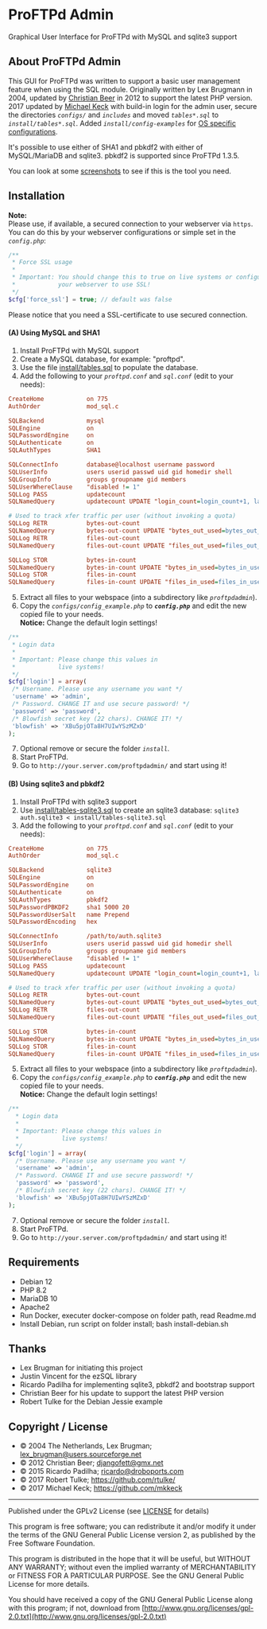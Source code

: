 # ProFTPd Admin

Graphical User Interface for ProFTPd with MySQL and sqlite3 support



## About ProFTPd Admin


This GUI for ProFTPd was written to support a basic user management feature
when using the SQL module. Originally written by Lex Brugmann in 2004, 
updated by [Christian Beer](https://github.com/ChristianBeer/ProFTPd-Admin)
in 2012 to support the latest PHP version.  
2017 updated by [Michael Keck](https://github.com/mkkeck) with build-in login for
the admin user, secure the directories _`configs/`_ and _`includes`_ and moved 
_`tables*.sql`_ to _`install/tables*.sql`_.
Added _`install/config-examples`_ for [OS specific configurations](install/config-examples).

It's possible to use either of SHA1 and pbkdf2 with either of MySQL/MariaDB 
and sqlite3. pbkdf2 is supported since ProFTPd 1.3.5.

You can look at some [screenshots](screenshots/README.md) to see if this is 
the tool you need.



## Installation

**Note:**  
Please use, if available, a secured connection to your webserver via `https`.
You can do this by your webserver configurations or simple set in the
_`config.php`_:
```php
/**
 * Force SSL usage
 *
 * Important: You should change this to true on live systems or configure
 *            your webserver to use SSL!
 */
$cfg['force_ssl'] = true; // default was false
```
Please notice that you need a SSL-certificate to use secured connection.


#### (A) Using MySQL and SHA1

1. Install ProFTPd with MySQL support
2. Create a MySQL database, for example: "proftpd".
3. Use the file [install/tables.sql](install/tables.sql) to populate the database.
4. Add the following to your _`proftpd.conf`_ and _`sql.conf`_ (edit to your needs):

```ini
CreateHome            on 775
AuthOrder             mod_sql.c

SQLBackend            mysql
SQLEngine             on
SQLPasswordEngine     on
SQLAuthenticate       on
SQLAuthTypes          SHA1

SQLConnectInfo        database@localhost username password
SQLUserInfo           users userid passwd uid gid homedir shell
SQLGroupInfo          groups groupname gid members
SQLUserWhereClause    "disabled != 1"
SQLLog PASS           updatecount
SQLNamedQuery         updatecount UPDATE "login_count=login_count+1, last_login=now() WHERE userid='%u'" users

# Used to track xfer traffic per user (without invoking a quota)
SQLLog RETR           bytes-out-count
SQLNamedQuery         bytes-out-count UPDATE "bytes_out_used=bytes_out_used+%b WHERE userid='%u'" users
SQLLog RETR           files-out-count
SQLNamedQuery         files-out-count UPDATE "files_out_used=files_out_used+1 WHERE userid='%u'" users

SQLLog STOR           bytes-in-count
SQLNamedQuery         bytes-in-count UPDATE "bytes_in_used=bytes_in_used+%b WHERE userid='%u'" users
SQLLog STOR           files-in-count
SQLNamedQuery         files-in-count UPDATE "files_in_used=files_in_used+1 WHERE userid='%u'" users
```

5. Extract all files to your webspace (into a subdirectory like _`proftpdadmin`_).
6. Copy the _`configs/config_example.php`_ to _**`config.php`**_ and edit the new copied file
   to your needs.  
**Notice:** Change the default login settings!
 ```php
/**
  * Login data
  *
  * Important: Please change this values in
  *            live systems!
  */
$cfg['login'] = array(
  /* Username. Please use any username you want */
  'username' => 'admin',
  /* Password. CHANGE IT and use secure password! */
  'password' => 'password',
  /* Blowfish secret key (22 chars). CHANGE IT! */
  'blowfish' => 'XBu5pjOTa8H7UIwYSzMZxD'
);
```
7. Optional remove or secure the folder _`install`_.
8. Start ProFTPd.
9. Go to `http://your.server.com/proftpdadmin/` and start using it!


#### (B) Using sqlite3 and pbkdf2

1. Install ProFTPd with sqlite3 support
2. Use [install/tables-sqlite3.sql](install/tables-sqlite3.sql) to create an sqlite3 database:
   `sqlite3 auth.sqlite3 < install/tables-sqlite3.sql`
3. Add the following to your _`proftpd.conf`_ and _`sql.conf`_ (edit to your needs):

```ini
CreateHome            on 775
AuthOrder             mod_sql.c

SQLBackend            sqlite3
SQLEngine             on
SQLPasswordEngine     on
SQLAuthenticate       on
SQLAuthTypes          pbkdf2
SQLPasswordPBKDF2     sha1 5000 20
SQLPasswordUserSalt   name Prepend
SQLPasswordEncoding   hex

SQLConnectInfo        /path/to/auth.sqlite3
SQLUserInfo           users userid passwd uid gid homedir shell
SQLGroupInfo          groups groupname gid members
SQLUserWhereClause    "disabled != 1"
SQLLog PASS           updatecount
SQLNamedQuery         updatecount UPDATE "login_count=login_count+1, last_login=now() WHERE userid='%u'" users

# Used to track xfer traffic per user (without invoking a quota)
SQLLog RETR           bytes-out-count
SQLNamedQuery         bytes-out-count UPDATE "bytes_out_used=bytes_out_used+%b WHERE userid='%u'" users
SQLLog RETR           files-out-count
SQLNamedQuery         files-out-count UPDATE "files_out_used=files_out_used+1 WHERE userid='%u'" users

SQLLog STOR           bytes-in-count
SQLNamedQuery         bytes-in-count UPDATE "bytes_in_used=bytes_in_used+%b WHERE userid='%u'" users
SQLLog STOR           files-in-count
SQLNamedQuery         files-in-count UPDATE "files_in_used=files_in_used+1 WHERE userid='%u'" users
```

5. Extract all files to your webspace (into a subdirectory like _`proftpdadmin`_).
6. Copy the _`configs/config_example.php`_ to _**`config.php`**_ and edit the new copied file
   to your needs.  
  **Notice:** Change the default login settings!
```php
/**
  * Login data
  *
  * Important: Please change this values in
  *            live systems!
  */
$cfg['login'] = array(
  /* Username. Please use any username you want */
  'username' => 'admin',
  /* Password. CHANGE IT and use secure password! */
  'password' => 'password',
  /* Blowfish secret key (22 chars). CHANGE IT! */
  'blowfish' => 'XBu5pjOTa8H7UIwYSzMZxD'
);
```
7. Optional remove or secure the folder _`install`_.
8. Start ProFTPd.
9. Go to `http://your.server.com/proftpdadmin/` and start using it!



## Requirements

- Debian 12
- PHP 8.2
- MariaDB 10
- Apache2
- Run Docker, executer docker-compose on folder path, read Readme.md
- Install Debian, run script on folder install; bash install-debian.sh


## Thanks

- Lex Brugman for initiating this project 
- Justin Vincent for the ezSQL library 
- Ricardo Padilha for implementing sqlite3, pbkdf2 and bootstrap support
- Christian Beer for his update to support the latest PHP version
- Robert Tulke for the Debian Jessie example



## Copyright / License

- © 2004 The Netherlands, Lex Brugman; lex_brugman@users.sourceforge.net
- © 2012 Christian Beer; djangofett@gmx.net
- © 2015 Ricardo Padilha; ricardo@droboports.com
- © 2017 Robert Tulke; https://github.com/rtulke/
- © 2017 Michael Keck; https://github.com/mkkeck

---------------------------------------------------------------------------

Published under the GPLv2 License (see [LICENSE](LICENSE) for details)

This program is free software; you can redistribute it and/or
modify it under the terms of the GNU General Public License
version 2, as published by the Free Software Foundation.

This program is distributed in the hope that it will be useful,
but WITHOUT ANY WARRANTY; without even the implied warranty of
MERCHANTABILITY or FITNESS FOR A PARTICULAR PURPOSE. See the 
GNU General Public License for more details.

You should have received a copy of the GNU General Public License along with
this program; if not, download from 
[http://www.gnu.org/licenses/gpl-2.0.txt](http://www.gnu.org/licenses/gpl-2.0.txt)
